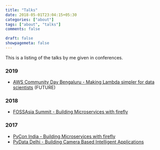 ```yaml
---
title: "Talks"
date: 2018-05-01T23:04:15+05:30
categories: ["about"]
tags: ["about", "talks"]
comments: false

draft: false
showpagemeta: false
---
```



This is a listing of the talks by me given in conferences.

<h3>2019</h3>
<ul>
    <!-- <li><a href="/talk/2019/pyconindia" target=_blank>PyCon India - Serverless Data Science: Scaling algorithms made simple</a> (PROPOSED)</li> -->
    <li><a href="/talk/2019/awscdblr" target=_blank>AWS Community Day Bengaluru - Making Lambda simpler for data scientists</a> (FUTURE)</li>
</ul>

<h3>2018</h3>
<ul>
    <li><a href="/talk/2018/fossasiasummit" target=_blank>FOSSAsia Summit - Building Microservices with firefly</a></li>
</ul>

<h3>2017</h3>
<ul>
    <li><a href="/talk/2017/pyconindia" target=_blank>PyCon India - Building Microservices with firefly</a></li>
    <li><a href="/talk/2017/pydatadelhi" target=_blank>PyData Delhi - Building Camera Based Intelligent Applications</a></li>
</ul>
